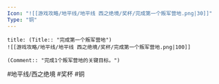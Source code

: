 ```yaml
---
Icon: "![[游戏攻略/地平线/地平线 西之绝境/奖杯/完成第一个叛军营地.png|30]]"
Type: "铜"
---
```

```ad-common-bronze-trophy
title: (Title:: "完成第一个叛军营地")
![[游戏攻略/地平线/地平线 西之绝境/奖杯/完成第一个叛军营地.png|100]]

(Comment:: "完成1个叛军营地的关键目标。")
```

#地平线/西之绝境 #奖杯 #铜

